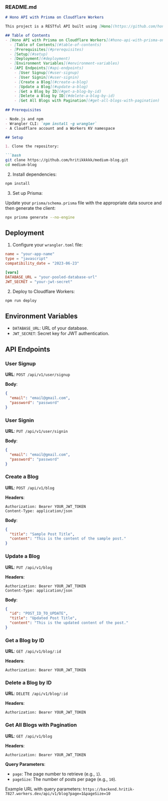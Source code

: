 ### README.md

```markdown
# Hono API with Prisma on Cloudflare Workers

This project is a RESTful API built using [Hono](https://github.com/honojs/hono) and [Prisma](https://www.prisma.io/) deployed on Cloudflare Workers. It includes JWT authentication and CRUD operations for managing blogs.

## Table of Contents
- [Hono API with Prisma on Cloudflare Workers](#hono-api-with-prisma-on-cloudflare-workers)
  - [Table of Contents](#table-of-contents)
  - [Prerequisites](#prerequisites)
  - [Setup](#setup)
  - [Deployment](#deployment)
  - [Environment Variables](#environment-variables)
  - [API Endpoints](#api-endpoints)
    - [User Signup](#user-signup)
    - [User Signin](#user-signin)
    - [Create a Blog](#create-a-blog)
    - [Update a Blog](#update-a-blog)
    - [Get a Blog by ID](#get-a-blog-by-id)
    - [Delete a Blog by ID](#delete-a-blog-by-id)
    - [Get All Blogs with Pagination](#get-all-blogs-with-pagination)
 
## Prerequisites

- Node.js and npm
- Wrangler CLI: `npm install -g wrangler`
- A Cloudflare account and a Workers KV namespace

## Setup

1. Clone the repository:

```bash
git clone https://github.com/hritikkkkk/medium-blog.git
cd medium-blog
```

2. Install dependencies:

```bash
npm install
```

3. Set up Prisma:

Update your `prisma/schema.prisma` file with the appropriate data source and then generate the client:

```bash
npx prisma generate --no-engine
```

## Deployment

1. Configure your `wrangler.toml` file:

```toml
name = "your-app-name"
type = "javascript"
compatibility_date = "2023-06-23"

[vars]
DATABASE_URL = "your-pooled-database-url"
JWT_SECRET = "your-jwt-secret"
```

2. Deploy to Cloudflare Workers:

```bash
npm run deploy
```

## Environment Variables

- `DATABASE_URL`: URL of your database.
- `JWT_SECRET`: Secret key for JWT authentication.

## API Endpoints

### User Signup

**URL**: `POST /api/v1/user/signup`

**Body**:
```json
{
  "email": "email@gmail.com",
  "password": "password"
}
```

### User Signin

**URL**: `PUT /api/v1/user/signin`

**Body**:
```json
{
  "email": "email@gmail.com",
  "password": "password"
}
```

### Create a Blog

**URL**: `POST /api/v1/blog`

**Headers**:
```
Authorization: Bearer YOUR_JWT_TOKEN
Content-Type: application/json
```

**Body**:
```json
{
  "title": "Sample Post Title",
  "content": "This is the content of the sample post."
}
```

### Update a Blog

**URL**: `PUT /api/v1/blog`

**Headers**:
```
Authorization: Bearer YOUR_JWT_TOKEN
Content-Type: application/json
```

**Body**:
```json
{
  "id": "POST_ID_TO_UPDATE",
  "title": "Updated Post Title",
  "content": "This is the updated content of the post."
}
```

### Get a Blog by ID

**URL**: `GET /api/v1/blog/:id`

**Headers**:
```
Authorization: Bearer YOUR_JWT_TOKEN
```

### Delete a Blog by ID

**URL**: `DELETE /api/v1/blog/:id`

**Headers**:
```
Authorization: Bearer YOUR_JWT_TOKEN
```

### Get All Blogs with Pagination

**URL**: `GET /api/v1/blog`

**Headers**:
```
Authorization: Bearer YOUR_JWT_TOKEN
```

**Query Parameters**:
- `page`: The page number to retrieve (e.g., `1`).
- `pageSize`: The number of posts per page (e.g., `10`).

Example URL with query parameters: `https://backend.hritik-7827.workers.dev/api/v1/blog?page=1&pageSize=10`


